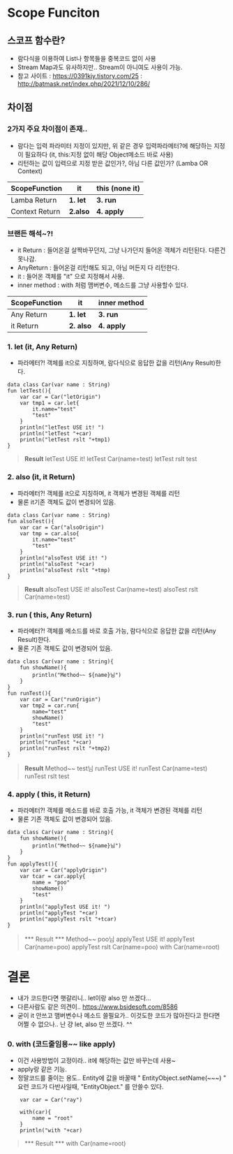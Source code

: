 Scope Funciton
===

## 스코프 함수란?
- 람다식을 이용하여 List나 항목들을 중복코드 없이 사용
- Stream Map과도 유사하지만.. Stream이 아니여도 사용이 가능.
- 참고 사이트
  : https://0391kjy.tistory.com/25
  : http://batmask.net/index.php/2021/12/10/286/

## 차이점
### **2가지 주요 차이점이 존재..**
- 람다는 입력 파라미터 지정이 있지만, 위 같은 경우 입력파라메터?에 해당하는 지정이 필요하다
  (it, this:지정 없이 해당 Object메소드 바로 사용)
- 리턴하는 값이 입력으로 지정 받은 값인가?, 아님 다른 값인가? (Lamba OR Context)

ScopeFunction | it | this (none it)
---- | ---- | ---- 
Lamba Return | **1. let** | **3. run**
Context Return | **2.also** | **4. apply**

### **브랜든 해석~?!**
- it Return : 들어온걸 살짝바꾸던지, 그냥 나가던지 들어온 객체가 리턴된다. 다른건 못나감.
- AnyReturn : 들어온걸 리턴해도 되고, 아님 머든지 다 리턴한다.
- it : 들어온 객체를 "it" 으로 지정해서 사용.
- inner method : with 처럼 맴버변수, 메소드를 그냥 사용할수 있다.

ScopeFunction | it | inner method
---- | ---- | ---- 
Any Return | **1. let** | **3. run**
it Return | **2. also** | **4. apply**

### 1. let (it, Any Return)
- 파라메터?! 객체를 it으로 지칭하며, 람다식으로 응답한 값을 리턴(Any Result)한다.
~~~
data class Car(var name : String)
fun letTest(){
    var car = Car("letOrigin")
    var tmp1 = car.let{
        it.name="test"
        "test"
    }
    println("letTest USE it! ")
    println("letTest "+car)
    println("letTest rslt "+tmp1)
}
~~~
> **Result**
> letTest USE it!
> letTest Car(name=test)
> letTest rslt test

### 2. also (it, it Return)
- 파라메터?! 객체를 it으로 지칭하며, it 객체가 변경된 객체를 리턴
- 물론 it기존 객체도 값이 변경되어 있음.
~~~
data class Car(var name : String)
fun alsoTest(){
    var car = Car("alsoOrigin")
    var tmp = car.also{
        it.name="test"
        "test"
    }
    println("alsoTest USE it! ")
    println("alsoTest "+car)
    println("alsoTest rslt "+tmp)
}
~~~
> **Result**
> alsoTest USE it!
> alsoTest Car(name=test)
> alsoTest rslt Car(name=test)


### 3. run ( this, Any Return)
- 파라메터?! 객체를 메소드를 바로 호출 가능, 람다식으로 응답한 값을 리턴(Any Result)한다.
- 물론 기존 객체도 값이 변경되어 있음.
~~~
data class Car(var name : String){
    fun showName(){
        println("Method~~ ${name}님")
    }
}
fun runTest(){
    var car = Car("runOrigin")
    var tmp2 = car.run{
        name="test"
        showName()
        "test"
    }
    println("runTest USE it! ")
    println("runTest "+car)
    println("runTest rslt "+tmp2)
}
~~~
> **Result**
> Method~~ test님
> runTest USE it!
> runTest Car(name=test)
> runTest rslt test


### 4. apply ( this,  it Return)
- 파라메터?! 객체를 메소드를 바로 호출 가능, it 객체가 변경된 객체를 리턴
- 물론 기존 객체도 값이 변경되어 있음.
~~~
data class Car(var name : String){
    fun showName(){
        println("Method~~ ${name}님")
    }
}
fun applyTest(){
    var car = Car("applyOrigin")
    var tcar = car.apply{
        name = "poo"
        showName()
        "test"
    }
    println("applyTest USE it! ")
    println("applyTest "+car)
    println("applyTest rslt "+tcar)
}
~~~
> *** Result ***
> Method~~ poo님
> applyTest USE it!
> applyTest Car(name=poo)
> applyTest rslt Car(name=poo)
> with Car(name=root)

결론
====
- 내가 코드한다면 햇갈리니.. let이랑 also 만 쓰겠다...
- 다른사람도 같은 의견이.. https://www.bsidesoft.com/8586
- 굳이 it 안쓰고 맴버변수나 메소드 쓸필요가.. 이것도한 코드가 많아진다고 한다면 어쩔 수 없으나.. 난 걍 let, also 만 쓰겠다. ^^


### 0. with (코드줄임용~~ like apply)
- 이건 사용방법이 고정이라.. it에 해당하는 값만 바꾸는데 사용~
- apply랑 같은 기능.
- 정말코드를 줄이는 용도.. Entity에 값을 바꿀때 " EntityObject.setName(~~~) " 요런 코드가 다반사일때, "EntityObject." 를 안쓸수 있다.
~~~
    var car = Car("ray")

    with(car){
        name = "root"
    }
    println("with "+car)
~~~
> *** Result ***
> with Car(name=root)


